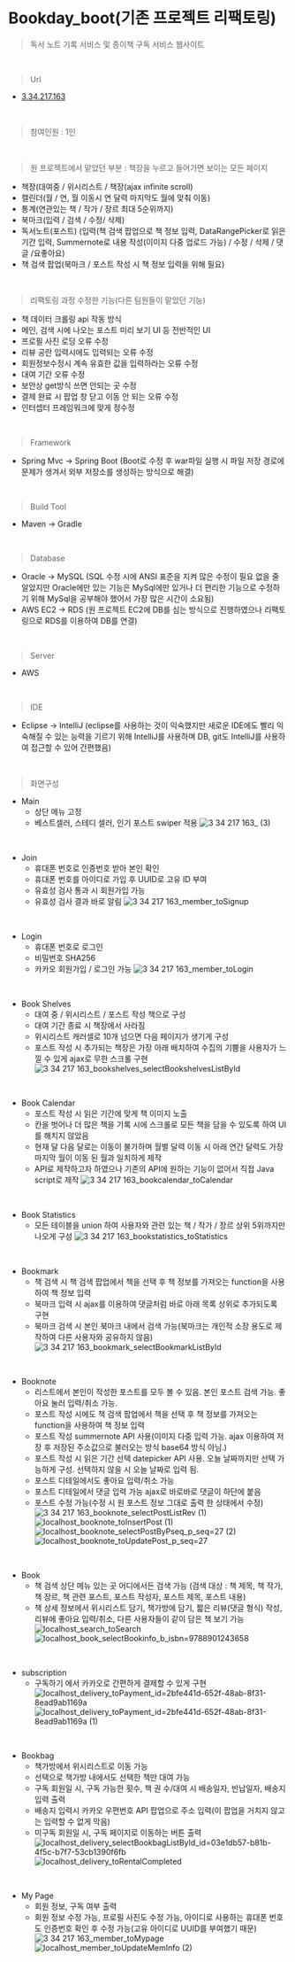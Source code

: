 # Bookday_boot(기존 프로젝트 리팩토링)

> 독서 노트 기록 서비스 및 종이책 구독 서비스 웹사이트

<br>

> Url
* [3.34.217.163](http://3.34.217.163)

<br>

> 참여인원 : 1인

<br>

> 원 프로젝트에서 맡았던 부분 : 책장을 누르고 들어가면 보이는 모든 페이지
  * 책장(대여중 / 위시리스트 / 책장(ajax infinite scroll)
  * 캘린더(월 / 연, 월 이동시 연 달력 마지막도 월에 맞춰 이동)
  * 통계(연관있는 책 / 작가 / 장르 최대 5순위까지)
  * 북마크(입력 / 검색 / 수정/ 삭제)
  * 독서노트(포스트) (입력(책 검색 팝업으로 책 정보 입력, DataRangePicker로 읽은 기간 입력, Summernote로 내용 작성(이미지 다중 업로드 가능) / 수정 / 삭제 / 댓글 /요좋아요)
  * 책 검색 팝업(북마크 / 포스트 작성 시 책 정보 입력을 위해 필요)

<br>

> 리팩토링 과정 수정한 기능(다른 팀원들이 맡았던 기능)
* 책 데이터 크롤링 api 작동 방식
* 메인, 검색 시에 나오는 포스트 미리 보기 UI 등 전반적인 UI
* 프로필 사진 로딩 오류 수정
* 리뷰 공란 입력시에도 입력되는 오류 수정
* 회원정보수정시 계속 유효한 값을 입력하라는 오류 수정
* 대여 기간 오류 수정
* 보안상 get방식 쓰면 안되는 곳 수정
* 결제 완료 시 팝업 창 닫고 이동 안 되는 오류 수정
* 인터셉터 프레임워크에 맞게 정수정



<br>

> Framework
* Spring Mvc -> Spring Boot (Boot로 수정 후 war파일 실행 시 파일 저장 경로에 문제가 생겨서 외부 저장소를 생성하는 방식으로 해결)

<br>

> Build Tool
* Maven -> Gradle 

<br>

> Database
* Oracle -> MySQL (SQL 수정 시에 ANSI 표준을 지켜 많은 수정이 필요 없을 줄 알았지만 Oracle에만 있는 기능은 MySql에만 있거나 더 편리한 기능으로 수정하기 위해 MySql을 공부해야 했어서 가장 많은 시간이 소요됨)
* AWS EC2 -> RDS (원 프로젝트 EC2에 DB를 심는 방식으로 진행하였으나 리팩토링으로 RDS를 이용하여 DB를 연결)

<br>

> Server
* AWS

<br>

> IDE
* Eclipse -> IntelliJ (eclipse를 사용하는 것이 익숙했지만 새로운 IDE에도 빨리 익숙해질 수 있는 능력을 기르기 위해 IntelliJ를 사용하며 DB, git도 IntelliJ를 사용하여 접근할 수 있어 간편했음)

<br>

> 화면구성
* Main
  * 상단 메뉴 고정
  * 베스트셀러, 스테디 셀러, 인기 포스트 swiper 적용
![3 34 217 163_ (3)](https://user-images.githubusercontent.com/116864859/219986342-850ecc06-f2b1-4974-bdc3-5551d2af7a51.png)

<br>

* Join
  * 휴대폰 번호로 인증번호 받아 본인 확인
  * 휴대폰 번호를 아이디로 가입 후 UUID로 고유 ID 부여
  * 유효성 검사 통과 시 회원가입 가능
  * 유효성 검사 결과 바로 알림
![3 34 217 163_member_toSignup](https://user-images.githubusercontent.com/116864859/219986546-a37ab131-a792-49e1-94fb-097464518f86.png)

<br>

* Login
  * 휴대폰 번호로 로그인
  * 비밀번호 SHA256
  * 카카오 회원가입 / 로그인 가능
![3 34 217 163_member_toLogin](https://user-images.githubusercontent.com/116864859/219986629-752bc877-3aab-48b5-b4bb-9cd5e50e927e.png)

<br>

* Book Shelves
  * 대여 중 / 위시리스트 / 포스트 작성 책으로 구성
  * 대여 기간 종료 시 책장에서 사라짐
  * 위시리스트 캐러셀로 10개 넘으면 다음 페이지가 생기게 구성
  * 포스트 작성 시 추가되는 책장은 가장 아래 배치하여 수집의 기쁨을 사용자가 느낄 수 있게 ajax로 무한 스크롤 구현
![3 34 217 163_bookshelves_selectBookshelvesListById](https://user-images.githubusercontent.com/116864859/219986710-a91281aa-1302-4c40-be95-04cd5b700faf.png)

<br>

* Book Calendar
  * 포스트 작성 시 읽은 기간에 맞게 책 이미지 노출
  * 칸을 벗어나 더 많은 책을 기록 시에 스크롤로 모든 책을 담을 수 있도록 하여 UI를 해치지 않았음
  * 현재 달 다음 달로는 이동이 불가하며 월별 달력 이동 시 아래 연간 달력도 가장 마지막 월이 이동 된 월과 일치하게 제작
  * API로 제작하고자 하였으나 기존의 API에 원하는 기능이 없어서 직접 Java script로 제작
![3 34 217 163_bookcalendar_toCalendar](https://user-images.githubusercontent.com/116864859/219986748-7b0fe6e0-1e11-4335-8c67-d4a94e5835fd.png)

<br>

* Book Statistics
  * 모든 테이블을 union 하여 사용자와 관련 있는 책 / 작가 / 장르 상위 5위까지만 나오게 구성
![3 34 217 163_bookstatistics_toStatistics](https://user-images.githubusercontent.com/116864859/219986823-80e77af0-e4e0-4068-975f-4d2249cb4d7b.png)

<br>

* Bookmark
  * 책 검색 시 책 검색 팝업에서 책을 선택 후 책 정보를 가져오는 function을 사용하여 책 정보 입력
  * 북마크 입력 시 ajax를 이용하여 댓글처럼 바로 아래 목록 상위로 추가되도록 구현
  * 북마크 검색 시 본인 북마크 내에서 검색 가능(북마크는 개인적 소장 용도로 제작하여 다른 사용자와 공유하지 않음)
![3 34 217 163_bookmark_selectBookmarkListById](https://user-images.githubusercontent.com/116864859/219986898-2b0ea1d7-f764-47a2-bf49-2d8fcbc4909b.png)

<br>

* Booknote
  * 리스트에서 본인이 작성한 포스트를 모두 볼 수 있음. 본인 포스트 검색 가능. 좋아요 눌러 입력/취소 가능.
  * 포스트 작성 시에도 책 검색 팝업에서 책을 선택 후 책 정보를 가져오는 function을 사용하여 책 정보 입력
  * 포스트 작성 summernote API 사용(이미지 다중 입력 가능. ajax 이용하여 저장 후 저장된 주소값으로 불러오는 방식 base64 방식 아님.)
  * 포스트 작성 시 읽은 기간 선택 datepicker API 사용. 오늘 날짜까지만 선택 가능하게 구성. 선택하지 않을 시 오늘 날짜로 입력 됨.
  * 포스트 디테일에서도 좋아요 입력/취소 가능
  * 포스트 디테일에서 댓글 입력 가능 ajax로 바로바로 댓글이 하단에 붙음
  * 포스트 수정 가능(수정 시 원 포스트 정보 그대로 출력 한 상태에서 수정)
![3 34 217 163_booknote_selectPostListRev (1)](https://user-images.githubusercontent.com/116864859/219986973-a805302d-5943-4f73-9240-6e35ec00953a.png)
![localhost_booknote_toInsertPost (1)](https://user-images.githubusercontent.com/116864859/219987672-fbb9f38d-3107-4f94-b4be-a219058bf37e.png)
![localhost_booknote_selectPostByPseq_p_seq=27 (2)](https://user-images.githubusercontent.com/116864859/220023830-78168fec-2c68-495b-9408-be8faf44fbf1.png)
![localhost_booknote_toUpdatePost_p_seq=27](https://user-images.githubusercontent.com/116864859/220024015-047b6a18-7f02-46a3-9c75-993cbbafa96e.png)

<br>

* Book
  * 책 검색 상단 메뉴 있는 곳 어디에서든 검색 가능 (검색 대상 : 책 제목, 책 작가, 책 장르, 책 관련 포스트, 포스트 작성자, 포스트 제목, 포스트 내용)
  * 책 상세 정보에서 위시리스트 담기, 책가방에 담기, 짧은 리뷰(댓글 형식) 작성, 리뷰에 좋아요 입력/취소, 다른 사용자들이 같이 담은 책 보기 가능
![localhost_search_toSearch](https://user-images.githubusercontent.com/116864859/220032120-f36c9d39-a815-4e1f-91a8-fa2d441c66ab.png)
![localhost_book_selectBookinfo_b_isbn=9788901243658](https://user-images.githubusercontent.com/116864859/220032170-be16d63e-9bdc-424c-a006-e728b167c359.png)

<br>

* subscription
  * 구독하기 에서 카카오로 간편하게 결제할 수 있게 구현
![localhost_delivery_toPayment_id=2bfe441d-652f-48ab-8f31-8ead9ab1169a](https://user-images.githubusercontent.com/116864859/220032320-3bb35807-a683-4e40-b4c1-122b9d417f54.png)
![localhost_delivery_toPayment_id=2bfe441d-652f-48ab-8f31-8ead9ab1169a (1)](https://user-images.githubusercontent.com/116864859/220032431-77a5295a-f261-4d37-af07-ab7e5ceaa68d.png)

<br>

* Bookbag
  * 책가방에서 위시리스트로 이동 가능
  * 선택으로 책가방 내에서도 선택한 책만 대여 가능
  * 구독 회원일 시, 구독 가능한 횟수, 책 권 수/대여 시 배송일자, 반납일자, 배송지 입력 출력
  * 배송지 입력시 카카오 우편번호 API 팝업으로 주소 입력(이 팝업을 거치지 않고는 입력할 수 없게 막음)
  * 미구독 회원일 시, 구독 페이지로 이동하는 버튼 출력
![localhost_delivery_selectBookbagListById_id=03e1db57-b81b-4f5c-b7f7-53cb1390f6fb](https://user-images.githubusercontent.com/116864859/220032557-d0b7defb-a37e-4ffd-90e9-14c869930f75.png)
![localhost_delivery_toRentalCompleted](https://user-images.githubusercontent.com/116864859/220032615-f6120dd2-8102-47e7-a7cb-f363bc239f26.png)

<br>

* My Page
  * 회원 정보, 구독 여부 출력
  * 회원 정보 수정 가능, 프로필 사진도 수정 가능, 아이디로 사용하는 휴대폰 번호도 인증번호 확인 후 수정 가능(고유 아이디로 UUID를 부여했기 때문)
![3 34 217 163_member_toMypage](https://user-images.githubusercontent.com/116864859/220219095-7ab01bdf-7a93-4608-80a4-7dee917c121f.png)
![localhost_member_toUpdateMemInfo (2)](https://user-images.githubusercontent.com/116864859/220033267-de38950e-f995-4578-a080-4de90245cf51.png)

